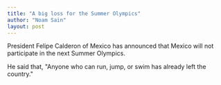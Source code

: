 ```yaml
---
title: "A big loss for the Summer Olympics"
author: "Noam Sain"
layout: post
---
```


President Felipe Calderon of Mexico has announced that Mexico will not participate in the next Summer Olympics.

He said that, "Anyone who can run, jump, or swim has already left the country."